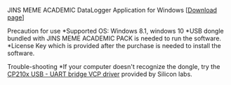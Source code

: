 JINS MEME ACADEMIC DataLogger Application for Windows
[[Download page](https://github.com/jins-meme/academic-pack-datalogger-for-windows/releases)]

Precaution for use
*Supported OS: Windows 8.1, windows 10
*USB dongle bundled with JINS MEME ACADEMIC PACK is needed to run the software.
*License Key which is provided after the purchase is needed to install the software.

Trouble-shooting
*If your computer doesn't recognize the dongle, try the [CP210x USB - UART bridge VCP driver]( https://www.silabs.com/products/mcu/Pages/USBtoUARTBridgeVCPDrivers.aspx) provided by Silicon labs.

